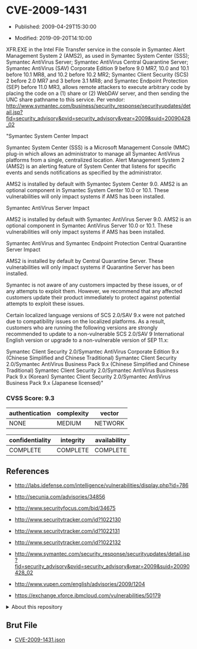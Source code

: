 # CVE-2009-1431

- Published: 2009-04-29T15:30:00

- Modified: 2019-09-20T14:10:00

XFR.EXE in the Intel File Transfer service in the console in Symantec Alert Management System 2 (AMS2), as used in Symantec System Center (SSS); Symantec AntiVirus Server; Symantec AntiVirus Central Quarantine Server; Symantec AntiVirus (SAV) Corporate Edition 9 before 9.0 MR7, 10.0 and 10.1 before 10.1 MR8, and 10.2 before 10.2 MR2; Symantec Client Security (SCS) 2 before 2.0 MR7 and 3 before 3.1 MR8; and Symantec Endpoint Protection (SEP) before 11.0 MR3, allows remote attackers to execute arbitrary code by placing the code on a (1) share or (2) WebDAV server, and then sending the UNC share pathname to this service. Per vendor: http://www.symantec.com/business/security_response/securityupdates/detail.jsp?fid=security_advisory&pvid=security_advisory&year=2009&suid=20090428_02

"Symantec System Center Impact

Symantec System Center (SSS) is a Microsoft Management Console (MMC) plug-in which allows an administrator to manage all Symantec AntiVirus platforms from a single, centralized location. Alert Management System 2 (AMS2) is an alerting feature of System Center that listens for specific events and sends notifications as specified by the administrator.

AMS2 is installed by default with Symantec System Center 9.0. AMS2 is an optional component in Symantec System Center 10.0 or 10.1. These vulnerabilities will only impact systems if AMS has been installed.

Symantec AntiVirus Server Impact

AMS2 is installed by default with Symantec AntiVirus Server 9.0. AMS2 is an optional component in Symantec AntiVirus Server 10.0 or 10.1. These vulnerabilities will only impact systems if AMS has been installed.

Symantec AntiVirus and Symantec Endpoint Protection Central Quarantine Server Impact

AMS2 is installed by default by Central Quarantine Server. These vulnerabilities will only impact systems if Quarantine Server has been installed.

Symantec is not aware of any customers impacted by these issues, or of any attempts to exploit them. However, we recommend that any affected customers update their product immediately to protect against potential attempts to exploit these issues.

Certain localized language versions of SCS 2.0/SAV 9.x were not patched due to compatibility issues on the localized platforms. As a result, customers who are running the following versions are strongly recommended to update to a non-vulnerable SCS 2.0/SAV 9 International English version or upgrade to a non-vulnerable version of SEP 11.x:

Symantec Client Security 2.0/Symantec AntiVirus Corporate Edition 9.x (Chinese Simplified and Chinese Traditional)
Symantec Client Security 2.0/Symantec AntiVirus Business Pack 9.x (Chinese Simplified and Chinese Traditional)
Symantec Client Security 2.0/Symantec AntiVirus Business Pack 9.x (Korean)
Symantec Client Security 2.0/Symantec AntiVirus Business Pack 9.x (Japanese licensed)"

### CVSS Score: **9.3**

| authentication | complexity | vector |
| --- | --- | --- |
| NONE | MEDIUM | NETWORK |

| confidentiality | integrity | availability |
| --- | --- | --- |
| COMPLETE | COMPLETE | COMPLETE |

## References

* http://labs.idefense.com/intelligence/vulnerabilities/display.php?id=786

* http://secunia.com/advisories/34856

* http://www.securityfocus.com/bid/34675

* http://www.securitytracker.com/id?1022130

* http://www.securitytracker.com/id?1022131

* http://www.securitytracker.com/id?1022132

* http://www.symantec.com/security_response/securityupdates/detail.jsp?fid=security_advisory&pvid=security_advisory&year=2009&suid=20090428_02

* http://www.vupen.com/english/advisories/2009/1204

* https://exchange.xforce.ibmcloud.com/vulnerabilities/50179

<details>
<summary>About this repository</summary> 

  This repository is part of the project [Live Hack CVE](https://github.com/Live-Hack-CVE). Main website can be found [www.live-hack.org](https://www.live-hack.org) 
  
  Made by [Sn0wAlice](https://github.com/Sn0wAlice) for the people that care about security and need to have a feed of the latest CVEs. Hope you enjoy it, don't forget to star the repo and follow me on [Twitter](https://twitter.com/Sn0wAlice) and [Github](https://github.com/Sn0wAlice). And that is my [personnal website](https://www.alice-snow.me/)

  - [Home Page](https://github.com/Live-Hack-CVE)
  - [Framework](https://github.com/Live-Hack-CVE/cve-framework)
  - [CVE database](https://github.com/Live-Hack-CVE/full_database)
  - [Changelog](https://github.com/Live-Hack-CVE/Changelog)
</details>

## Brut File

* [CVE-2009-1431.json](https://raw.githubusercontent.com/Live-Hack-CVE/full_database/main/cves/2009/CVE-2009-1431.json)

